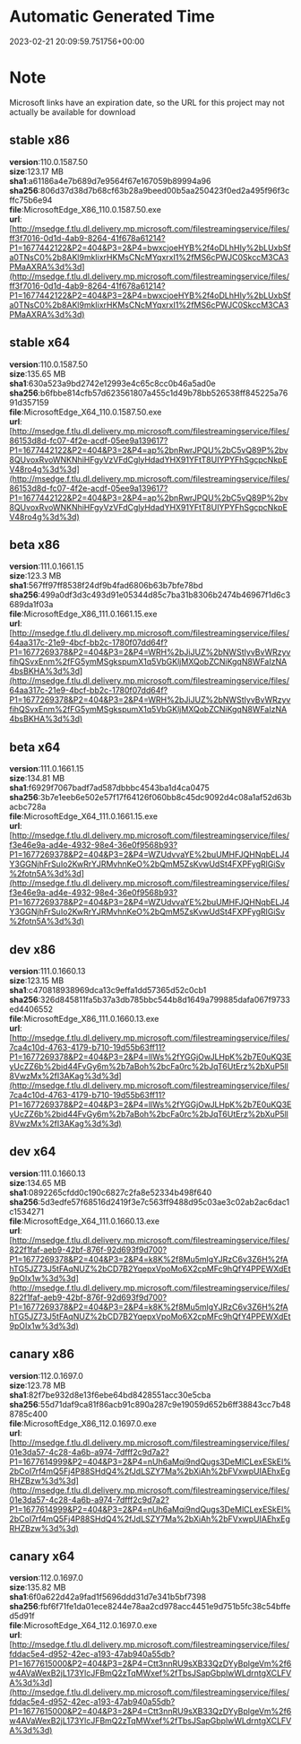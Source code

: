 # Automatic Generated Time
2023-02-21 20:09:59.751756+00:00

# Note
Microsoft links have an expiration date, so the URL for this project may not actually be available for download

## stable x86
**version**:110.0.1587.50  
**size**:123.17 MB  
**sha1**:a61186a4e7b689d7e9564f67e167059b89994a96  
**sha256**:806d37d38d7b68cf63b28a9beed00b5aa250423f0ed2a495f96f3cffc75b6e94  
**file**:MicrosoftEdge_X86_110.0.1587.50.exe  
**url**:[http://msedge.f.tlu.dl.delivery.mp.microsoft.com/filestreamingservice/files/ff3f7016-0d1d-4ab9-8264-41f678a61214?P1=1677442122&P2=404&P3=2&P4=bwxcjoeHYB%2f4oDLhHIy%2bLUxbSfa0TNsC0%2b8AKl9mkIixrHKMsCNcMYqxrxI1%2fMS6cPWJC0SkccM3CA3PMaAXRA%3d%3d](http://msedge.f.tlu.dl.delivery.mp.microsoft.com/filestreamingservice/files/ff3f7016-0d1d-4ab9-8264-41f678a61214?P1=1677442122&P2=404&P3=2&P4=bwxcjoeHYB%2f4oDLhHIy%2bLUxbSfa0TNsC0%2b8AKl9mkIixrHKMsCNcMYqxrxI1%2fMS6cPWJC0SkccM3CA3PMaAXRA%3d%3d)  

## stable x64
**version**:110.0.1587.50  
**size**:135.65 MB  
**sha1**:630a523a9bd2742e12993e4c65c8cc0b46a5ad0e  
**sha256**:b6fbbe814cfb57d623561807a455c1d49b78bb526538ff845225a7691d357159  
**file**:MicrosoftEdge_X64_110.0.1587.50.exe  
**url**:[http://msedge.f.tlu.dl.delivery.mp.microsoft.com/filestreamingservice/files/86153d8d-fc07-4f2e-acdf-05ee9a139617?P1=1677442122&P2=404&P3=2&P4=ap%2bnRwrJPQU%2bC5vQ89P%2bv8QUvoxRvoWNKNhiHFgyVzVFdCglyHdadYHX91YFtT8UIYPYFhSgcpcNkpEV48ro4g%3d%3d](http://msedge.f.tlu.dl.delivery.mp.microsoft.com/filestreamingservice/files/86153d8d-fc07-4f2e-acdf-05ee9a139617?P1=1677442122&P2=404&P3=2&P4=ap%2bnRwrJPQU%2bC5vQ89P%2bv8QUvoxRvoWNKNhiHFgyVzVFdCglyHdadYHX91YFtT8UIYPYFhSgcpcNkpEV48ro4g%3d%3d)  

## beta x86
**version**:111.0.1661.15  
**size**:123.3 MB  
**sha1**:567ff97ff8538f24df9b4fad6806b63b7bfe78bd  
**sha256**:499a0df3d3c493d91e05344d85c7ba31b8306b2474b46967f1d6c3689da1f03a  
**file**:MicrosoftEdge_X86_111.0.1661.15.exe  
**url**:[http://msedge.f.tlu.dl.delivery.mp.microsoft.com/filestreamingservice/files/64aa317c-21e9-4bcf-bb2c-1780f07dd64f?P1=1677269378&P2=404&P3=2&P4=WRH%2bJiJUZ%2bNWStIyvBvWRzyvfihQSvxEnm%2fFG5ymMSgkspumX1q5VbGKljMXQobZCNiKgqN8WFaIzNA4bsBKHA%3d%3d](http://msedge.f.tlu.dl.delivery.mp.microsoft.com/filestreamingservice/files/64aa317c-21e9-4bcf-bb2c-1780f07dd64f?P1=1677269378&P2=404&P3=2&P4=WRH%2bJiJUZ%2bNWStIyvBvWRzyvfihQSvxEnm%2fFG5ymMSgkspumX1q5VbGKljMXQobZCNiKgqN8WFaIzNA4bsBKHA%3d%3d)  

## beta x64
**version**:111.0.1661.15  
**size**:134.81 MB  
**sha1**:f6929f7067badf7ad587dbbbc4543ba1d4ca0475  
**sha256**:3b7e1eeb6e502e57f17f64126f060bb8c45dc9092d4c08a1af52d63bacbc728a  
**file**:MicrosoftEdge_X64_111.0.1661.15.exe  
**url**:[http://msedge.f.tlu.dl.delivery.mp.microsoft.com/filestreamingservice/files/f3e46e9a-ad4e-4932-98e4-36e0f9568b93?P1=1677269378&P2=404&P3=2&P4=WZUdvvaYE%2buUMHFJQHNqbELJ4Y3GGNjhFrSuIo2KwRrYJRMvhnKeO%2bQmM5ZsKvwUdSt4FXPFygRlGiSv%2fotn5A%3d%3d](http://msedge.f.tlu.dl.delivery.mp.microsoft.com/filestreamingservice/files/f3e46e9a-ad4e-4932-98e4-36e0f9568b93?P1=1677269378&P2=404&P3=2&P4=WZUdvvaYE%2buUMHFJQHNqbELJ4Y3GGNjhFrSuIo2KwRrYJRMvhnKeO%2bQmM5ZsKvwUdSt4FXPFygRlGiSv%2fotn5A%3d%3d)  

## dev x86
**version**:111.0.1660.13  
**size**:123.15 MB  
**sha1**:c470818938969dca13c9effa1dd57365d52c0cb1  
**sha256**:326d845811fa5b37a3db785bbc544b8d1649a799885dafa067f9733ed4406552  
**file**:MicrosoftEdge_X86_111.0.1660.13.exe  
**url**:[http://msedge.f.tlu.dl.delivery.mp.microsoft.com/filestreamingservice/files/7ca4c10d-4763-4179-b710-19d55b63ff11?P1=1677269378&P2=404&P3=2&P4=llWs%2fYGGjOwJLHpK%2b7E0uKQ3EyUcZZ6b%2bid44FvGy6m%2b7aBoh%2bcFa0rc%2bJqT6UtErz%2bXuP5ll8VwzMx%2fI3AKag%3d%3d](http://msedge.f.tlu.dl.delivery.mp.microsoft.com/filestreamingservice/files/7ca4c10d-4763-4179-b710-19d55b63ff11?P1=1677269378&P2=404&P3=2&P4=llWs%2fYGGjOwJLHpK%2b7E0uKQ3EyUcZZ6b%2bid44FvGy6m%2b7aBoh%2bcFa0rc%2bJqT6UtErz%2bXuP5ll8VwzMx%2fI3AKag%3d%3d)  

## dev x64
**version**:111.0.1660.13  
**size**:134.65 MB  
**sha1**:0892265cfdd0c190c6827c2fa8e52334b498f640  
**sha256**:5d3edfe57f68516d2419f3e7c563ff9488d95c03ae3c02ab2ac6dac1c1534271  
**file**:MicrosoftEdge_X64_111.0.1660.13.exe  
**url**:[http://msedge.f.tlu.dl.delivery.mp.microsoft.com/filestreamingservice/files/822f1faf-aeb9-42bf-876f-92d693f9d700?P1=1677269378&P2=404&P3=2&P4=k8K%2f8Mu5mlgYJRzC6v3Z6H%2fAhTG5JZ73J5tFAqNUZ%2bCD7B2YqepxVpoMo6X2cpMFc9hQfY4PPEWXdEt9pOIx1w%3d%3d](http://msedge.f.tlu.dl.delivery.mp.microsoft.com/filestreamingservice/files/822f1faf-aeb9-42bf-876f-92d693f9d700?P1=1677269378&P2=404&P3=2&P4=k8K%2f8Mu5mlgYJRzC6v3Z6H%2fAhTG5JZ73J5tFAqNUZ%2bCD7B2YqepxVpoMo6X2cpMFc9hQfY4PPEWXdEt9pOIx1w%3d%3d)  

## canary x86
**version**:112.0.1697.0  
**size**:123.78 MB  
**sha1**:82f7be932d8e13f6ebe64bd8428551acc30e5cba  
**sha256**:55d71daf9ca81f86acb91c890a287c9e19059d652b6ff38843cc7b488785c400  
**file**:MicrosoftEdge_X86_112.0.1697.0.exe  
**url**:[http://msedge.f.tlu.dl.delivery.mp.microsoft.com/filestreamingservice/files/01e3da57-4c28-4a6b-a974-7dfff2c9d7a2?P1=1677614999&P2=404&P3=2&P4=nUh6aMqi9ndQugs3DeMlCLexESkEl%2bCoI7rf4mQ5Fj4P88SHdQ4%2fJdLSZY7Ma%2bXiAh%2bFVxwpUIAEhxEgRHZBzw%3d%3d](http://msedge.f.tlu.dl.delivery.mp.microsoft.com/filestreamingservice/files/01e3da57-4c28-4a6b-a974-7dfff2c9d7a2?P1=1677614999&P2=404&P3=2&P4=nUh6aMqi9ndQugs3DeMlCLexESkEl%2bCoI7rf4mQ5Fj4P88SHdQ4%2fJdLSZY7Ma%2bXiAh%2bFVxwpUIAEhxEgRHZBzw%3d%3d)  

## canary x64
**version**:112.0.1697.0  
**size**:135.82 MB  
**sha1**:6f0a622d42a9fad1f5696ddd31d7e341b5bf7398  
**sha256**:fbf6f71fe1da01ece8244e78aa2cd978acc4451e9d751b5fc38c54bffed5d91f  
**file**:MicrosoftEdge_X64_112.0.1697.0.exe  
**url**:[http://msedge.f.tlu.dl.delivery.mp.microsoft.com/filestreamingservice/files/fddac5e4-d952-42ec-a193-47ab940a55db?P1=1677615000&P2=404&P3=2&P4=Ctt3nnRU9sXB33QzDYyBplgeVm%2f6w4AVaWexB2jL173YlcJFBmQ2zTqMWxef%2fTbsJSapGbplwWLdrntgXCLFVA%3d%3d](http://msedge.f.tlu.dl.delivery.mp.microsoft.com/filestreamingservice/files/fddac5e4-d952-42ec-a193-47ab940a55db?P1=1677615000&P2=404&P3=2&P4=Ctt3nnRU9sXB33QzDYyBplgeVm%2f6w4AVaWexB2jL173YlcJFBmQ2zTqMWxef%2fTbsJSapGbplwWLdrntgXCLFVA%3d%3d)  

